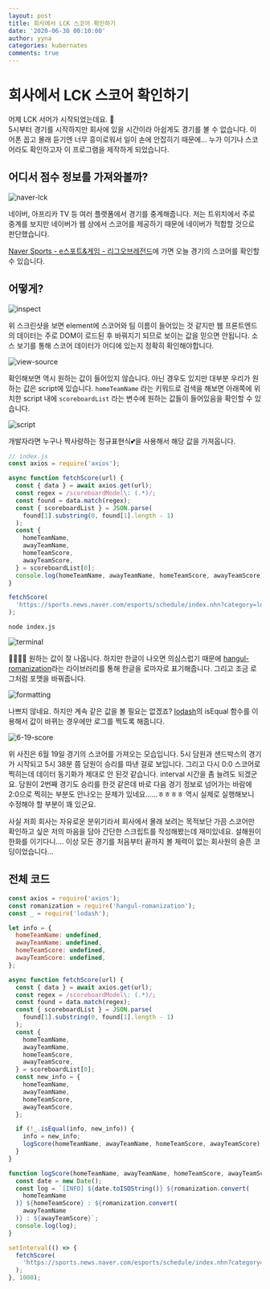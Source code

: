 ```yaml
---
layout: post
title: 회사에서 LCK 스코어 확인하기
date: '2020-06-30 00:10:00'
author: yyna
categories: kubernates
comments: true
---
```


# 회사에서 LCK 스코어 확인하기

어제 LCK 서머가 시작되었는데요. 🐷  
5시부터 경기를 시작하지만 회사에 있을 시간이라 아쉽게도 경기를 볼 수 없습니다. 이어폰 꼽고 몰래 듣기엔 너무 흥미로워서 일이 손에 안잡히기 때문에... 누가 이기나 스코어라도 확인하고자 이 프로그램을 제작하게 되었습니다.

## 어디서 점수 정보를 가져와볼까?

![naver-lck](../assets/image/2020-06-30-check-lck-scores-at-your-company/1.png)

네이버, 아프리카 TV 등 여러 플랫폼에서 경기를 중계해줍니다. 저는 트위치에서 주로 중계를 보지만 네이버가 웹 상에서 스코어를 제공하기 때문에 네이버가 적합할 것으로 판단했습니다.

[Naver Sports - e스포트&게임 - 리그오브레전드](https://sports.news.naver.com/esports/schedule/index.nhn?category=lol)에 가면 오늘 경기의 스코어를 확인할 수 있습니다.

## 어떻게?

![inspect](../assets/image/2020-06-30-check-lck-scores-at-your-company/2.png)

위 스크린샷을 보면 element에 스코어와 팀 이름이 들어있는 것 같지만 웹 프론트엔드의 데이터는 주로 DOM이 로드된 후 바꿔지기 되므로 보이는 값을 믿으면 안됩니다. 소스 보기를 통해 스코어 데이터가 어디에 있는지 정확히 확인해야합니다.

![view-source](../assets/image/2020-06-30-check-lck-scores-at-your-company/3.png)

확인해보면 역시 원하는 값이 들어있지 않습니다. 아닌 경우도 있지만 대부분 우리가 원하는 값은 script에 있습니다. `homeTeamName` 라는 키워드로 검색을 해보면 아래쪽에 위치한 script 내에 `scoreboardList` 라는 변수에 원하는 값들이 들어있음을 확인할 수 있습니다.

![script](../assets/image/2020-06-30-check-lck-scores-at-your-company/4.png)

개발자라면 누구나 짝사랑하는 정규표현식💕을 사용해서 해당 값을 가져옵니다.

```javascript
// index.js
const axios = require('axios');

async function fetchScore(url) {
  const { data } = await axios.get(url);
  const regex = /scoreboardModel\: (.*)/;
  const found = data.match(regex);
  const { scoreboardList } = JSON.parse(
    found[1].substring(0, found[1].length - 1)
  );
  const {
    homeTeamName,
    awayTeamName,
    homeTeamScore,
    awayTeamScore,
  } = scoreboardList[0];
  console.log(homeTeamName, awayTeamName, homeTeamScore, awayTeamScore);
}

fetchScore(
  'https://sports.news.naver.com/esports/schedule/index.nhn?category=lol'
);
```

```
node index.js
```

![terminal](../assets/image/2020-06-30-check-lck-scores-at-your-company/5.png)

👏👏👏👏 원하는 값이 잘 나옵니다. 하지만 한글이 나오면 의심스럽기 때문에 [hangul-romanization](https://www.npmjs.com/package/hangul-romanization)라는 라이브러리를 통해 한글을 로마자로 표기해줍니다. 그리고 조금 로그처럼 포맷을 바꿔줍니다.

![formatting](../assets/image/2020-06-30-check-lck-scores-at-your-company/6.png)

나쁘지 않네요. 하지만 계속 같은 값을 볼 필요는 없겠죠? [lodash](https://www.npmjs.com/package/lodash)의 isEqual 함수를 이용해서 값이 바뀌는 경우에만 로그를 찍도록 해줍니다.

![6-19-score](../assets/image/2020-06-30-check-lck-scores-at-your-company/7.jpg)

위 사진은 6월 19일 경기의 스코어를 가져오는 모습입니다. 5시 담원과 샌드박스의 경기가 시작되고 5시 38분 쯤 담원이 승리를 따낸 걸로 보입니다. 그리고 다시 0:0 스코어로 찍히는데 데이터 동기화가 제대로 안 된것 같습니다. interval 시간을 좀 늘려도 되겠군요. 담원이 2번째 경기도 승리를 한것 같은데 바로 다음 경기 정보로 넘어가는 바람에 2:0으로 찍히는 부분도 안나오는 문제가 있네요......ㅎㅎㅎㅎ 역시 실제로 실행해보니 수정해야 할 부분이 꽤 있군요.

사실 저희 회사는 자유로운 분위기라서 회사에서 몰래 보려는 목적보단 가끔 스코어만 확인하고 싶은 저의 마음을 담아 간단한 스크립트를 작성해봤는데 재미있네요. 설해원이 한화를 이기다니.... 이상 모든 경기를 처음부터 끝까지 볼 체력이 없는 회사원의 슬픈 코딩이었습니다...

## 전체 코드

```javascript
const axios = require('axios');
const romanization = require('hangul-romanization');
const _ = require('lodash');

let info = {
  homeTeamName: undefined,
  awayTeamName: undefined,
  homeTeamScore: undefined,
  awayTeamScore: undefined,
};

async function fetchScore(url) {
  const { data } = await axios.get(url);
  const regex = /scoreboardModel\: (.*)/;
  const found = data.match(regex);
  const { scoreboardList } = JSON.parse(
    found[1].substring(0, found[1].length - 1)
  );
  const {
    homeTeamName,
    awayTeamName,
    homeTeamScore,
    awayTeamScore,
  } = scoreboardList[0];
  const new_info = {
    homeTeamName,
    awayTeamName,
    homeTeamScore,
    awayTeamScore,
  };

  if (!_.isEqual(info, new_info)) {
    info = new_info;
    logScore(homeTeamName, awayTeamName, homeTeamScore, awayTeamScore);
  }
}

function logScore(homeTeamName, awayTeamName, homeTeamScore, awayTeamScore) {
  const date = new Date();
  const log = `[INFO] ${date.toISOString()} ${romanization.convert(
    homeTeamName
  )} ${homeTeamScore} : ${romanization.convert(
    awayTeamName
  )} : ${awayTeamScore}`;
  console.log(log);
}

setInterval(() => {
  fetchScore(
    'https://sports.news.naver.com/esports/schedule/index.nhn?category=lol'
  );
}, 1000);
```
